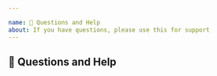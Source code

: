 ```yaml
---

name: 💬 Questions and Help
about: If you have questions, please use this for support
---
```


## 💬 Questions and Help

<!--- Use as much detail as possible here! --->